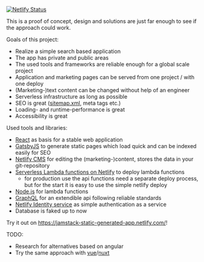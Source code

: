 [![Netlify Status](https://api.netlify.com/api/v1/badges/d2785c91-6438-42ba-847e-107c82fdb0df/deploy-status)](https://app.netlify.com/sites/jamstack-static-generated-app/deploys)

This is a proof of concept, design and solutions are just far enough to see if the approach could work.

Goals of this project:
- Realize a simple search based application
- The app has private and public areas
- The used tools and frameworks are reliable enough for a global scale project
- Application and marketing pages can be served from one project / with one deploy
- (Marketing-)text content can be changed without help of an engineer
- Serverless infrastructure as long as possible
- SEO is great ([sitemap.xml](https://jamstack-static-generated-app.netlify.com/sitemap.xml), meta tags etc.)
- Loading- and runtime-performance is great
- Accessibility is great

Used tools and libraries:
- [React](https://reactjs.org/) as basis for a stable web application
- [GatsbyJS](https://www.gatsbyjs.org/) to generate static pages which load quick and can be indexed easily for SEO
- [Netlify CMS](https://www.netlifycms.org/) for editing the (marketing-)content, stores the data in your git-repository
- [Serverless Lambda functions on Netlify](https://www.netlify.com/docs/functions/) to deploy lambda functions
  - for production use the api functions need a separate deploy process, but for the start it is easy to use the simple netlify deploy
- [Node.js](https://nodejs.org) for lambda functions
- [GraphQL](https://graphql.org/) for an extendible api following reliable standards
- [Netlify Identity service](https://www.netlify.com/docs/identity/) as simple authentication as a service
- Database is faked up to now

Try it out on https://jamstack-static-generated-app.netlify.com/!

TODO:
- Research for alternatives based on angular
- Try the same approach with [vue](https://vuejs.org/)/[nuxt](https://nuxtjs.org/)
